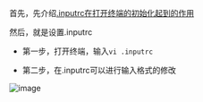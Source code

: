 首先，先介绍[.inputrc在打开终端的初始化起到的作用](https://github.com/ccfisme/Mac-and-Linux-directory-structure/blob/inputrc%E5%9C%A8%E6%89%93%E5%BC%80%E7%BB%88%E7%AB%AF%E7%9A%84%E5%88%9D%E5%A7%8B%E5%8C%96%E8%B5%B7%E5%88%B0%E7%9A%84%E4%BD%9C%E7%94%A8/README.md)

然后，就是设置.inputrc  


* 第一步，打开终端，输入`vi .inputrc`  



* 第二步，在.inputrc可以进行输入格式的修改  


![image](https://user-images.githubusercontent.com/74129445/142347359-479f342b-c1e5-42a4-9021-9f3b4ec1aefb.png)  


